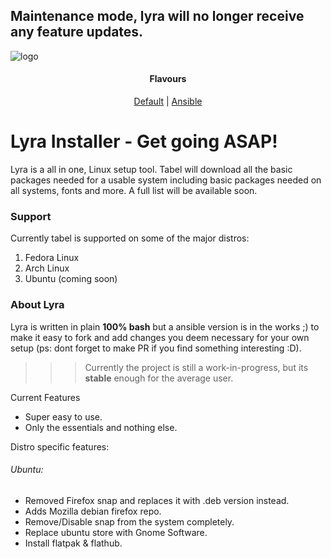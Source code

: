 ## Maintenance mode, lyra will no longer receive any feature updates. 

![logo](https://i.imgur.com/InT8w5H.png)

<h4 align="center">Flavours</h4>
<p align="center">
 <a href="https://github.com/lyra/">Default</a>  | <a href="https://github.com/lyra/tree/ansible">Ansible</a>
</p>


# Lyra Installer - Get going ASAP!
Lyra is a all in one, Linux setup tool. Tabel will download all the basic packages needed for a usable system including basic packages needed on all systems, fonts and more. A full list will be available soon. 

### Support
Currently tabel is supported on some of the major distros:

<ol>
  <li>Fedora Linux</li>
  <li>Arch Linux</li>
  <li>Ubuntu (coming soon)</li>
</ol> 

### About Lyra
Lyra is written in plain **100% bash** but a ansible version is in the works ;) to make it easy to fork and add changes you deem necessary for your own setup (ps: dont forget to make PR if you find something interesting :D). 
>>> Currently the project is still a work-in-progress, but its **stable** enough for the average user. 

Current Features

- Super easy to use.
- Only the essentials and nothing else.

Distro specific features: 
###### Ubuntu:
- Removed Firefox snap and replaces it with .deb version instead.
- Adds Mozilla debian firefox repo. 
- Remove/Disable snap from the system completely. 
- Replace ubuntu store with Gnome Software. 
- Install flatpak & flathub. 

